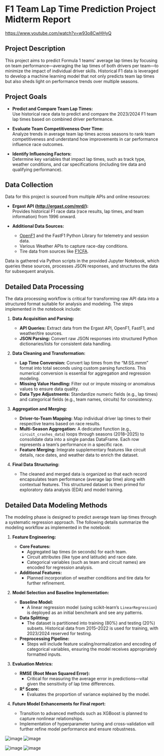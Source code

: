 # F1 Team Lap Time Prediction Project Midterm Report 

https://www.youtube.com/watch?v=w93o8CwHHyQ

## Project Description

This project aims to predict Formula 1 teams' average lap times by focusing on team performance—averaging the lap times of both drivers per team—to minimize the impact of individual driver skills. Historical F1 data is leveraged to develop a machine learning model that not only predicts team lap times but also sheds light on performance trends over multiple seasons.

## Project Goals


- **Predict and Compare Team Lap Times:**  
  Use historical race data to predict and compare the 2023/2024 F1 team lap times based on combined driver performance.

- **Evaluate Team Competitiveness Over Time:**  
  Analyze trends in average team lap times across seasons to rank team competitiveness and understand how improvements in car performance influence race outcomes.

- **Identify Influencing Factors:**  
  Determine key variables that impact lap times, such as track type, weather conditions, and car specifications (including tire data and qualifying performance).

## Data Collection

Data for this project is sourced from multiple APIs and online resources:

- **Ergast API (http://ergast.com/mrd/):**  
  Provides historical F1 race data (race results, lap times, and team information) from 1996 onward.

- **Additional Data Sources:**  
  - [OpenF1](https://openf1.org/) and the FastF1 Python Library for telemetry and session data.  
  - Various Weather APIs to capture race-day conditions.  
  - Tire data from sources like [F1CFA](https://www.f1cfa.com/).

Data is gathered via Python scripts in the provided Jupyter Notebook, which queries these sources, processes JSON responses, and structures the data for subsequent analysis.

## Detailed Data Processing

The data processing workflow is critical for transforming raw API data into a structured format suitable for analysis and modeling. The steps implemented in the notebook include:

1. **Data Acquisition and Parsing:**  
   - **API Queries:** Extract data from the Ergast API, OpenF1, FastF1, and weather/tire sources.  
   - **JSON Parsing:** Convert raw JSON responses into structured Python dictionaries/lists for consistent data handling.

2. **Data Cleaning and Transformation:**  
   - **Lap Time Conversion:** Convert lap times from the “M:SS.mmm” format into total seconds using custom parsing functions. This numerical conversion is essential for aggregation and regression modeling.
   - **Missing Value Handling:** Filter out or impute missing or anomalous values to ensure data quality.
   - **Data Type Adjustments:** Standardize numeric fields (e.g., lap times) and categorical fields (e.g., team names, circuits) for consistency.

3. **Aggregation and Merging:**  
   - **Driver-to-Team Mapping:** Map individual driver lap times to their respective teams based on race results.
   - **Multi-Season Aggregation:** A dedicated function (e.g., `circuit_crashes_data`) loops through seasons (2018–2025) to consolidate data into a single pandas DataFrame. Each row represents a team’s performance in a specific race.
   - **Feature Merging:** Integrate supplementary features like circuit details, race dates, and weather data to enrich the dataset.

4. **Final Data Structuring:**  
   - The cleaned and merged data is organized so that each record encapsulates team performance (average lap time) along with contextual features. This structured dataset is then primed for exploratory data analysis (EDA) and model training.

## Detailed Data Modeling Methods

The modeling phase is designed to predict average team lap times through a systematic regression approach. The following details summarize the modeling workflow as implemented in the notebook:

1. **Feature Engineering:**  
   - **Core Features:**  
     - Aggregated lap times (in seconds) for each team.
     - Circuit attributes (like type and latitude) and race date.
     - Categorical variables (such as team and circuit names) are encoded for regression analysis.
   - **Additional Features:**  
     - Planned incorporation of weather conditions and tire data for further refinement.

2. **Model Selection and Baseline Implementation:**  
   - **Baseline Model:**  
     - A linear regression model (using scikit-learn’s `LinearRegression`) is deployed as an initial benchmark and see any patterns.
   - **Data Splitting:**  
     - The dataset is partitioned into training (80%) and testing (20%) subsets. Historical data from 2015–2022 is used for training, with 2023/2024 reserved for testing.
   - **Preprocessing Pipeline:**  
     - Steps will include feature scaling/normalization and encoding of categorical variables, ensuring the model receives appropriately formatted inputs.

3. **Evaluation Metrics:**  
   - **RMSE (Root Mean Squared Error):**  
     - Critical for measuring the average error in predictions—vital given the sensitivity of lap time differences.
   - **R² Score:**  
     - Evaluates the proportion of variance explained by the model.
   
4. **Future Model Enhancements for Final report:**  
   - Transition to advanced methods such as XGBoost is planned to capture nonlinear relationships.
   - Implementation of hyperparameter tuning and cross-validation will further refine model performance and ensure robustness.

![image](https://github.com/user-attachments/assets/1ffde3c1-25c4-4c0e-a20f-a3347e7bc6d6)
![image](https://github.com/user-attachments/assets/fc93f401-fedf-4151-b4a7-333d5e536751)

![image](https://github.com/user-attachments/assets/b5bb8d74-85d3-4bbc-883a-209f0467271b)
![image](https://github.com/user-attachments/assets/41d2f59f-8f62-4486-abf6-318c2fbf41a6)

